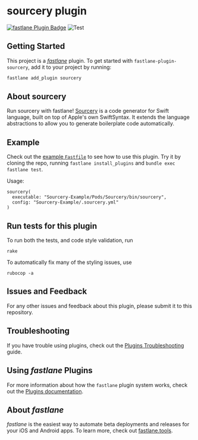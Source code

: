 # sourcery plugin

[![fastlane Plugin Badge](https://rawcdn.githack.com/fastlane/fastlane/master/fastlane/assets/plugin-badge.svg)](https://rubygems.org/gems/fastlane-plugin-sourcery)
![Test](https://github.com/WezSieTato/fastlane-plugin-sourcery/workflows/Test/badge.svg)


## Getting Started

This project is a [_fastlane_](https://github.com/fastlane/fastlane) plugin. To get started with `fastlane-plugin-sourcery`, add it to your project by running:

```bash
fastlane add_plugin sourcery
```

## About sourcery

Run sourcery with fastlane! [Sourcery](https://github.com/krzysztofzablocki/Sourcery) is a code generator for Swift language, built on top of Apple's own SwiftSyntax. It extends the language abstractions to allow you to generate boilerplate code automatically.

## Example

Check out the [example `Fastfile`](fastlane/Fastfile) to see how to use this plugin. Try it by cloning the repo, running `fastlane install_plugins` and `bundle exec fastlane test`.

Usage:
```       
sourcery(
  executable: "Sourcery-Example/Pods/Sourcery/bin/sourcery",
  config: "Sourcery-Example/.sourcery.yml"
)
```

## Run tests for this plugin

To run both the tests, and code style validation, run

```
rake
```

To automatically fix many of the styling issues, use
```
rubocop -a
```

## Issues and Feedback

For any other issues and feedback about this plugin, please submit it to this repository.

## Troubleshooting

If you have trouble using plugins, check out the [Plugins Troubleshooting](https://docs.fastlane.tools/plugins/plugins-troubleshooting/) guide.

## Using _fastlane_ Plugins

For more information about how the `fastlane` plugin system works, check out the [Plugins documentation](https://docs.fastlane.tools/plugins/create-plugin/).

## About _fastlane_

_fastlane_ is the easiest way to automate beta deployments and releases for your iOS and Android apps. To learn more, check out [fastlane.tools](https://fastlane.tools).
